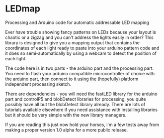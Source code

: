 # LEDmap
Processing and Arduino code for automatic addressable LED mapping

Ever have trouble showing fancy patterns on LEDs because your layout is chaotic or a zigzag and you can't address the lights easily in order? This library is designed to give you a mapping output that contains the coordinates of each light ready to paste into your arduino pattern code and it does so semi-automatically by using a webcam to detect the position of each light.


The code here is in two parts - the arduino part and the processing part. You need to flash your arduino compatible microcontroller of choice with the arduino part, then connect to it using the (hopefully) platform independent processing sketch.

There are dependencies - you will need the fastLED library for the arduino part and controlP5 and blobDetect libraries for processing, you quite possibly have all but the blobDetect library already. There are lots of tutorials available elsewhere if you need assistance with installing libraries but it should be very simple with the new library managers.



If you are reading this just now hold your horses, i'm a few tests away from making a proper version 1.0 alpha for a more public release. 
